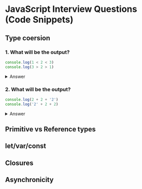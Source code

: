 # JavaScript Interview Questions (Code Snippets)

## Type coersion
### 1. What will be the output?
```javascript
console.log(1 < 2 < 3)
console.log(3 > 2 > 1)
```
<details>
<summary>Answer</summary>

```javascript
console.log(1 < 2 < 3) // true
console.log(3 > 2 > 1) // false
```
</details>

### 2. What will be the output?
```javascript
console.log(2 + 2 + '2')
console.log('2' + 2 + 2)
```
<details>
<summary>Answer</summary>

```javascript
console.log(2 + 2 + '2') // '42'
console.log('2' + 2 + 2) // '222'
```
</details>

## Primitive vs Reference types
## let/var/const
## Closures
## Asynchronicity
